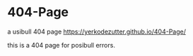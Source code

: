 # 404-Page
a usibull 404 page
https://yerkodezutter.github.io/404-Page/

this is a 404 page for posibull errors.
